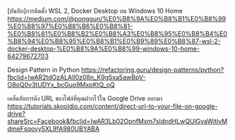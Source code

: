 [บันทึก]การติดตั้ง WSL 2, Docker Desktop บน Windows 10 Home
https://medium.com/@ponggun/%E0%B8%9A%E0%B8%B1%E0%B8%99%E0%B8%97%E0%B8%B6%E0%B8%81-%E0%B8%81%E0%B8%B2%E0%B8%A3%E0%B8%95%E0%B8%B4%E0%B8%94%E0%B8%95%E0%B8%B1%E0%B9%89%E0%B8%87-wsl-2-docker-desktop-%E0%B8%9A%E0%B8%99-windows-10-home-64279672703

Design Pattern in Python
https://refactoring.guru/design-patterns/python?fbclid=IwAR2tdOzALAlI0z08n_K9g5xa5awBpV-O8oQ0v3tUDYx_bcGuo9MxpKtQ_oQ

เคล็ดลับการดึง URL ของไฟล์ที่คุณฝากไว้ใน Google Drive ออกมา
https://tutorials.skooldio.com/content/direct-url-to-your-file-on-google-drive?shareSrc=Facebook&fbclid=IwAR3Lb02OpnfMxm7sIdndHLwQUlGvaWjtivMdmeFsqovy5XL9fA980UBYABA



